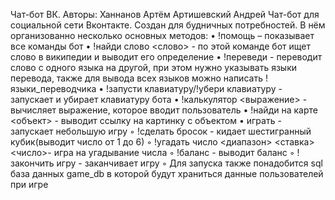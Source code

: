Чат-бот ВК.
Авторы: Ханнанов Артём
        Артишевский Андрей
	Чат-бот для социальной сети Вконтакте. Создан для будничных потребностей.
	В нём организованно несколько основных методов:
    • !помощь – показывает все команды бот
    • !найди слово <слово> - по этой команде бот ищет слово в википедии и выводит его определение
    • !переведи - переводит слово с одного языка на другой, при этом нужно указывать языки перевода, также для вывода всех языков можно написать !языки_переводчика
    • !запусти клавиатуру/!убери клавиатуру - запускает и убирает клавиатуру бота
    • !калькулятор <выражение> - вычисляет выражение, которое вводит пользователь
    • !найди на карте <объект> - выводит ссылку на картинку с объектом
    • играть - запускает небольшую игру
        ◦ !сделать бросок - кидает шестигранный кубик(выводит число от 1 до 6)
        ◦ !угадать число <диапазон> <ставка> <число>- игра на угадывание числа
        ◦ !баланс - выводит баланс
        ◦ !закончить игру - заканчивает игру
        ◦  Для запуска также понадобится sql база данных game_db в которой будут храниться данные пользователей при игре
